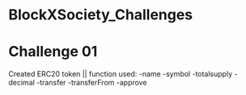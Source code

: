 # BlockXSociety_Challenges

# Challenge 01
 
 Created ERC20 token || function used:
 -name
 -symbol
 -totalsupply
 -decimal
 -transfer
 -transferFrom
 -approve
